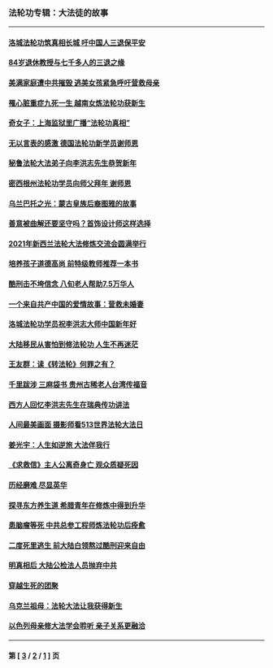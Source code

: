 ### 法轮功专辑：大法徒的故事
---
#### [洛城法轮功筑真相长城 吁中国人三退保平安](../../pages/nf1147481/n13892471.md?12290430) 
#### [84岁退休教授与七千多人的三退之缘](../../pages/nf1147481/n13796650.md?12290430) 
#### [美满家庭遭中共摧毁 逃美女孩紧急呼吁营救母亲](../../pages/nf1147481/n13792859.md?12290430) 
#### [罹心脏重症九死一生 越南女炼法轮功获新生](../../pages/nf1147481/n13732766.md?12290430) 
#### [奇女子：上海监狱里广播“法轮功真相”](../../pages/nf1147481/n13726443.md?12290430) 
#### [无以言表的感激 德国法轮功新学员谢师恩](../../pages/nf1147481/n13543790.md?12290430) 
#### [秘鲁法轮大法弟子向李洪志先生恭贺新年](../../pages/nf1147481/n13540182.md?12290430) 
#### [密西根州法轮功学员向师父拜年 谢师恩](../../pages/nf1147481/n13538183.md?12290430) 
#### [乌兰巴托之光：蒙古皇族后裔图雅的故事](../../pages/nf1147481/n13155759.md?12290430) 
#### [善意被曲解还要坚守吗？首饰设计师这样选择](../../pages/nf1147481/n13077575.md?12290430) 
#### [2021年新西兰法轮大法修炼交流会圆满举行](../../pages/nf1147481/n13033149.md?12290430) 
#### [培养孩子道德高尚 前特级教师推荐一本书](../../pages/nf1147481/n12938640.md?12290430) 
#### [酷刑击不垮信念 八旬老人帮助7.5万华人](../../pages/nf1147481/n12880712.md?12290430) 
#### [一个来自共产中国的爱情故事：营救未婚妻](../../pages/nf1147481/n12778386.md?12290430) 
#### [洛城法轮功学员祝李洪志大师中国新年好](../../pages/nf1147481/n12724685.md?12290430) 
#### [大陆移民从害怕到修法轮功 人生不再迷茫](../../pages/nf1147481/n12414325.md?12290430) 
#### [王友群：读《转法轮》何罪之有？](../../pages/nf1147481/n12408647.md?12290430) 
#### [千里跋涉 三麻袋书 贵州古稀老人台湾传福音](../../pages/nf1147481/n12198750.md?12290430) 
#### [西方人回忆李洪志先生在瑞典传功讲法](../../pages/nf1147481/n12099607.md?12290430) 
#### [人间最美画面 摄影师看513世界法轮大法日](../../pages/nf1147481/n12094118.md?12290430) 
#### [姜光宇：人生如逆旅 大法伴我行](../../pages/nf1147481/n12088664.md?12290430) 
#### [《求救信》主人公离奇身亡 观众质疑死因](../../pages/nf1147481/n11845215.md?12290430) 
#### [历经磨难 尽显英华](../../pages/nf1147481/n11723297.md?12290430) 
#### [探寻东方养生道 希腊青年在修炼中得到升华](../../pages/nf1147481/n11494502.md?12290430) 
#### [患脑瘤等死 中共总参工程师炼法轮功后痊愈](../../pages/nf1147481/n11466682.md?12290430) 
#### [二度死里逃生 前大陆白领熬过酷刑迎来自由](../../pages/nf1147481/n11368594.md?12290430) 
#### [明真相后 大陆公检法人员抛弃中共](../../pages/nf1147481/n11358618.md?12290430) 
#### [穿越生死的团聚](../../pages/nf1147481/n11258922.md?12290430) 
#### [乌克兰祖母：法轮大法让我获得新生](../../pages/nf1147481/n11269457.md?12290430) 
#### [以色列母亲修大法学会聆听 亲子关系更融洽](../../pages/nf1147481/n11268195.md?12290430) 

---
#### 第 [ [3](./3.md?12290430) / [2](./2.md?12290430) / [1](./1.md?12290430) ] 页
